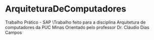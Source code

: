 # ArquiteturaDeComputadores
Trabalho Prático - SAP
\Trabalho feito para a disciplina Arquitetura de computadores da PUC Minas
Orientado pelo professor Dr. Cláudio Dias Campos

